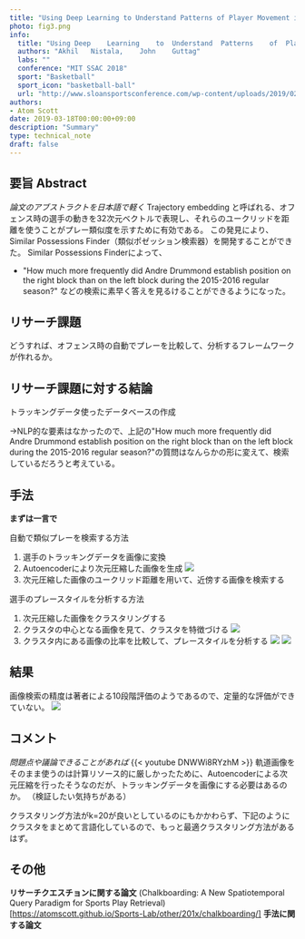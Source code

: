 ```yaml
---
title: "Using Deep Learning to Understand Patterns of Player Movement in the NBA"
photo: fig3.png
info:
  title: "Using	Deep	Learning	to	Understand	Patterns	of	Player Movement	in	the	NBA"
  authors: "Akhil	Nistala,	John	Guttag"
  labs: ""
  conference: "MIT SSAC 2018"
  sport: "Basketball"
  sport_icon: "basketball-ball"
  url: "http://www.sloansportsconference.com/wp-content/uploads/2019/02/Using-Deep-Learning-to-Understand-Patterns-of-Player-Movement-in-the-NBA.pdf"
authors:
- Atom Scott
date: 2019-03-18T00:00:00+09:00
description: "Summary"
type: technical_note
draft: false
---
```


## 要旨 Abstract
*論文のアブストラクトを日本語で軽く*
Trajectory embedding と呼ばれる、オフェンス時の選手の動きを32次元ベクトルで表現し、それらのユークリッドを距離を使うことがプレー類似度を示すために有効である。
この発見により、Similar	Possessions Finder（類似ポゼッション検索器）を開発することができた。
Similar	Possessions Finderによって、
- 	"How much	more	 frequently	did	Andre Drummond	establish	position on the right block than on the	left block during	the	2015-2016 regular season?"
などの検索に素早く答えを見るけることができるようになった。

## リサーチ課題
どうすれば、オフェンス時の自動でプレーを比較して、分析するフレームワークが作れるか。

## リサーチ課題に対する結論
トラッキングデータ使ったデータベースの作成

→NLP的な要素はなかったので、上記の"How much	more	 frequently	did	Andre Drummond	establish	position on the right block than on the	left block during	the	2015-2016 regular season?"の質問はなんらかの形に変えて、検索しているだろうと考えている。

## 手法
**まずは一言で**

自動で類似プレーを検索する方法
1. 選手のトラッキングデータを画像に変換
2. Autoencoderにより次元圧縮した画像を生成
![](fig3.png)
3. 次元圧縮した画像のユークリッド距離を用いて、近傍する画像を検索する

選手のプレースタイルを分析する方法
1. 次元圧縮した画像をクラスタリングする
2. クラスタの中心となる画像を見て、クラスタを特徴づける
![](fig6.png)
3. クラスタ内にある画像の比率を比較して、プレースタイルを分析する
![](fig11.png)
![](fig10.png)


## 結果
画像検索の精度は著者による10段階評価のようであるので、定量的な評価ができていない。
![](fig4.png)

## コメント
*問題点や議論できることがあれば*
{{< youtube DNWWi8RYzhM >}}
軌道画像をそのまま使うのは計算リソース的に厳しかったために、Autoencoderによる次元圧縮を行ったそうなのだが、トラッキングデータを画像にする必要はあるのか。
（検証したい気持ちがある）

クラスタリング方法がk=20が良いとしているのにもかかわらず、下記のようにクラスタをまとめて言語化しているので、もっと最適クラスタリング方法があるはず。

## その他
**リサーチクエスチョンに関する論文**
(Chalkboarding: A New Spatiotemporal Query Paradigm for Sports Play Retrieval)[https://atomscott.github.io/Sports-Lab/other/201x/chalkboarding/]
**手法に関する論文**
